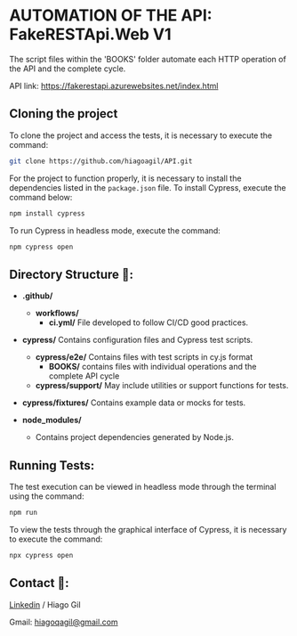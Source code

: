 # AUTOMATION OF THE API: FakeRESTApi.Web V1

The script files within the 'BOOKS' folder automate each HTTP operation of the API and the complete cycle.

API link: https://fakerestapi.azurewebsites.net/index.html

## Cloning the project

To clone the project and access the tests, it is necessary to execute the command:

```bash 
git clone https://github.com/hiagoagil/API.git
```

For the project to function properly, it is necessary to install the dependencies listed in the `package.json` file. To install Cypress, execute the command below:
```bash 
npm install cypress
```
To run Cypress in headless mode, execute the command:

```bash
npm cypress open
```

## Directory Structure 📂:
- **.github/**
    - **workflows/**
        - **ci.yml/** File developed to follow CI/CD good practices.

- **cypress/** Contains configuration files and Cypress test scripts.

    - **cypress/e2e/** Contains files with test scripts in cy.js format
        - **BOOKS/** contains files with individual operations and the complete API cycle        
    - **cypress/support/** May include utilities or support functions for tests.

- **cypress/fixtures/** Contains example data or mocks for tests.

- **node_modules/**
  - Contains project dependencies generated by Node.js.

## Running Tests:

The test execution can be viewed in headless mode through the terminal using the command:
 
```bash 
npm run
```

To view the tests through the graphical interface of Cypress, it is necessary to execute the command:

```bash 
npx cypress open
```
 
##  Contact 📧:
[Linkedin](https://www.linkedin.com/in/hiago-gil-b94169166)  / Hiago Gil

Gmail: hiagoqagil@gmail.com 